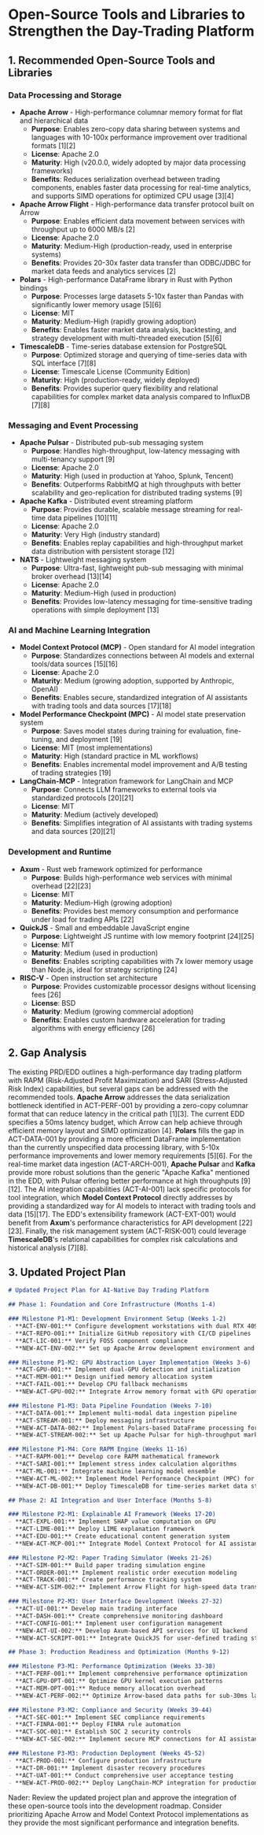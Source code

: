 # Open-Source Tools and Libraries to Strengthen the Day-Trading Platform

## 1. Recommended Open-Source Tools and Libraries

### Data Processing and Storage

* **Apache Arrow** - High-performance columnar memory format for flat and hierarchical data
    * **Purpose**: Enables zero-copy data sharing between systems and languages with 10-100x performance improvement over traditional formats [1][2]
    * **License**: Apache 2.0
    * **Maturity**: High (v20.0.0, widely adopted by major data processing frameworks)
    * **Benefits**: Reduces serialization overhead between trading components, enables faster data processing for real-time analytics, and supports SIMD operations for optimized CPU usage [3][4]
* **Apache Arrow Flight** - High-performance data transfer protocol built on Arrow
    * **Purpose**: Enables efficient data movement between services with throughput up to 6000 MB/s [2]
    * **License**: Apache 2.0
    * **Maturity**: Medium-High (production-ready, used in enterprise systems)
    * **Benefits**: Provides 20-30x faster data transfer than ODBC/JDBC for market data feeds and analytics services [2]
* **Polars** - High-performance DataFrame library in Rust with Python bindings
    * **Purpose**: Processes large datasets 5-10x faster than Pandas with significantly lower memory usage [5][6]
    * **License**: MIT
    * **Maturity**: Medium-High (rapidly growing adoption)
    * **Benefits**: Enables faster market data analysis, backtesting, and strategy development with multi-threaded execution [5][6]
* **TimescaleDB** - Time-series database extension for PostgreSQL
    * **Purpose**: Optimized storage and querying of time-series data with SQL interface [7][8]
    * **License**: Timescale License (Community Edition)
    * **Maturity**: High (production-ready, widely deployed)
    * **Benefits**: Provides superior query flexibility and relational capabilities for complex market data analysis compared to InfluxDB [7][8]


### Messaging and Event Processing

* **Apache Pulsar** - Distributed pub-sub messaging system
    * **Purpose**: Handles high-throughput, low-latency messaging with multi-tenancy support [9]
    * **License**: Apache 2.0
    * **Maturity**: High (used in production at Yahoo, Splunk, Tencent)
    * **Benefits**: Outperforms RabbitMQ at high throughputs with better scalability and geo-replication for distributed trading systems [9]
* **Apache Kafka** - Distributed event streaming platform
    * **Purpose**: Provides durable, scalable message streaming for real-time data pipelines [10][11]
    * **License**: Apache 2.0
    * **Maturity**: Very High (industry standard)
    * **Benefits**: Enables replay capabilities and high-throughput market data distribution with persistent storage [12]
* **NATS** - Lightweight messaging system
    * **Purpose**: Ultra-fast, lightweight pub-sub messaging with minimal broker overhead [13][14]
    * **License**: Apache 2.0
    * **Maturity**: Medium-High (used in production)
    * **Benefits**: Provides low-latency messaging for time-sensitive trading operations with simple deployment [13]


### AI and Machine Learning Integration

* **Model Context Protocol (MCP)** - Open standard for AI model integration
    * **Purpose**: Standardizes connections between AI models and external tools/data sources [15][16]
    * **License**: Apache 2.0
    * **Maturity**: Medium (growing adoption, supported by Anthropic, OpenAI)
    * **Benefits**: Enables secure, standardized integration of AI assistants with trading tools and data sources [17][18]
* **Model Performance Checkpoint (MPC)** - AI model state preservation system
    * **Purpose**: Saves model states during training for evaluation, fine-tuning, and deployment [19]
    * **License**: MIT (most implementations)
    * **Maturity**: High (standard practice in ML workflows)
    * **Benefits**: Enables incremental model improvement and A/B testing of trading strategies [19]
* **LangChain-MCP** - Integration framework for LangChain and MCP
    * **Purpose**: Connects LLM frameworks to external tools via standardized protocols [20][21]
    * **License**: MIT
    * **Maturity**: Medium (actively developed)
    * **Benefits**: Simplifies integration of AI assistants with trading systems and data sources [20][21]


### Development and Runtime

* **Axum** - Rust web framework optimized for performance
    * **Purpose**: Builds high-performance web services with minimal overhead [22][23]
    * **License**: MIT
    * **Maturity**: Medium-High (growing adoption)
    * **Benefits**: Provides best memory consumption and performance under load for trading APIs [22]
* **QuickJS** - Small and embeddable JavaScript engine
    * **Purpose**: Lightweight JS runtime with low memory footprint [24][25]
    * **License**: MIT
    * **Maturity**: Medium (used in production)
    * **Benefits**: Enables scripting capabilities with 7x lower memory usage than Node.js, ideal for strategy scripting [24]
* **RISC-V** - Open instruction set architecture
    * **Purpose**: Provides customizable processor designs without licensing fees [26]
    * **License**: BSD
    * **Maturity**: Medium (growing commercial adoption)
    * **Benefits**: Enables custom hardware acceleration for trading algorithms with energy efficiency [26]


## 2. Gap Analysis

The existing PRD/EDD outlines a high-performance day trading platform with RAPM (Risk-Adjusted Profit Maximization) and SARI (Stress-Adjusted Risk Index) capabilities, but several gaps can be addressed with the recommended tools. **Apache Arrow** addresses the data serialization bottleneck identified in ACT-PERF-001 by providing a zero-copy columnar format that can reduce latency in the critical path [1][3]. The current EDD specifies a 50ms latency budget, which Arrow can help achieve through efficient memory layout and SIMD optimization [4]. **Polars** fills the gap in ACT-DATA-001 by providing a more efficient DataFrame implementation than the currently unspecified data processing library, with 5-10x performance improvements and lower memory requirements [5][6]. For the real-time market data ingestion (ACT-ARCH-001), **Apache Pulsar** and **Kafka** provide more robust solutions than the generic "Apache Kafka" mentioned in the EDD, with Pulsar offering better performance at high throughputs [9][12]. The AI integration capabilities (ACT-AI-001) lack specific protocols for tool integration, which **Model Context Protocol** directly addresses by providing a standardized way for AI models to interact with trading tools and data [15][17]. The EDD's extensibility framework (ACT-EXT-001) would benefit from **Axum**'s performance characteristics for API development [22][23]. Finally, the risk management system (ACT-RISK-001) could leverage **TimescaleDB**'s relational capabilities for complex risk calculations and historical analysis [7][8].

## 3. Updated Project Plan

```markdown
# Updated Project Plan for AI-Native Day Trading Platform

## Phase 1: Foundation and Core Infrastructure (Months 1-4)

### Milestone P1-M1: Development Environment Setup (Weeks 1-2)
- **ACT-ENV-001:** Configure development workstations with dual RTX 4090 GPUs
- **ACT-REPO-001:** Initialize GitHub repository with CI/CD pipelines
- **ACT-LIC-001:** Verify FOSS component compliance
- **NEW-ACT-ENV-002:** Set up Apache Arrow development environment and integration tests

### Milestone P1-M2: GPU Abstraction Layer Implementation (Weeks 3-6)
- **ACT-GPU-001:** Implement dual-GPU detection and initialization
- **ACT-MEM-001:** Design unified memory allocation system
- **ACT-FAIL-001:** Develop CPU fallback mechanisms
- **NEW-ACT-GPU-002:** Integrate Arrow memory format with GPU operations for zero-copy data transfer

### Milestone P1-M3: Data Pipeline Foundation (Weeks 7-10)
- **ACT-DATA-001:** Implement multi-modal data ingestion pipeline
- **ACT-STREAM-001:** Deploy messaging infrastructure
- **NEW-ACT-DATA-002:** Implement Polars-based DataFrame processing for market data analysis
- **NEW-ACT-STREAM-002:** Set up Apache Pulsar for high-throughput market data distribution

### Milestone P1-M4: Core RAPM Engine (Weeks 11-16)
- **ACT-RAPM-001:** Develop core RAPM mathematical framework
- **ACT-SARI-001:** Implement stress index calculation algorithms
- **ACT-ML-001:** Integrate machine learning model ensemble
- **NEW-ACT-ML-002:** Implement Model Performance Checkpoint (MPC) for strategy model versioning
- **NEW-ACT-DB-001:** Deploy TimescaleDB for time-series market data storage and analysis

## Phase 2: AI Integration and User Interface (Months 5-8)

### Milestone P2-M1: Explainable AI Framework (Weeks 17-20)
- **ACT-EXPL-001:** Implement SHAP value computation on GPU
- **ACT-LIME-001:** Deploy LIME explanation framework
- **ACT-EDU-001:** Create educational content generation system
- **NEW-ACT-MCP-001:** Integrate Model Context Protocol for AI assistant connectivity

### Milestone P2-M2: Paper Trading Simulator (Weeks 21-26)
- **ACT-SIM-001:** Build paper trading simulation engine
- **ACT-ORDER-001:** Implement realistic order execution modeling
- **ACT-TRACK-001:** Create performance tracking system
- **NEW-ACT-SIM-002:** Implement Arrow Flight for high-speed data transfer between simulation components

### Milestone P2-M3: User Interface Development (Weeks 27-32)
- **ACT-UI-001:** Develop main trading interface
- **ACT-DASH-001:** Create comprehensive monitoring dashboard
- **ACT-CONFIG-001:** Implement user configuration management
- **NEW-ACT-UI-002:** Develop Axum-based API services for UI backend
- **NEW-ACT-SCRIPT-001:** Integrate QuickJS for user-defined trading strategies

## Phase 3: Production Readiness and Optimization (Months 9-12)

### Milestone P3-M1: Performance Optimization (Weeks 33-38)
- **ACT-PERF-001:** Implement comprehensive performance optimization
- **ACT-GPU-OPT-001:** Optimize GPU kernel execution patterns
- **ACT-MEM-OPT-001:** Reduce memory allocation overhead
- **NEW-ACT-PERF-002:** Optimize Arrow-based data paths for sub-30ms latency

### Milestone P3-M2: Compliance and Security (Weeks 39-44)
- **ACT-SEC-001:** Implement SEC compliance requirements
- **ACT-FINRA-001:** Deploy FINRA rule automation
- **ACT-SOC-001:** Establish SOC 2 security controls
- **NEW-ACT-SEC-002:** Implement secure MCP connections for AI assistant integration

### Milestone P3-M3: Production Deployment (Weeks 45-52)
- **ACT-PROD-001:** Configure production infrastructure
- **ACT-DR-001:** Implement disaster recovery procedures
- **ACT-UAT-001:** Conduct comprehensive user acceptance testing
- **NEW-ACT-PROD-002:** Deploy LangChain-MCP integration for production AI assistants
```

Nader: Review the updated project plan and approve the integration of these open-source tools into the development roadmap. Consider prioritizing Apache Arrow and Model Context Protocol implementations as they provide the most significant performance and integration benefits.

